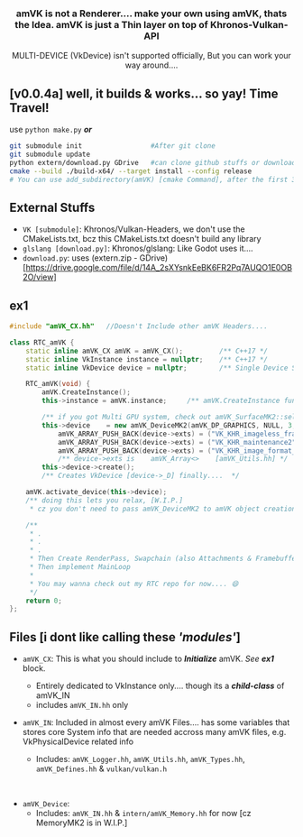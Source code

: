 <h3 align=center> 
amVK is not a Renderer.... make your own using amVK, thats the Idea. amVK is just a Thin layer on top of Khronos-Vulkan-API
</h3>
<p align=center>MULTI-DEVICE (VkDevice) isn't supported officially, But you can work your way around....</p>

## [v0.0.4a] well, it builds & works... so yay! Time Travel! 
use `python make.py`  ***or***
```sh
git submodule init                 #After git clone
git submodule update
python extern/download.py GDrive   #can clone github stuffs or download from the drive link
cmake --build ./build-x64/ --target install --config release
# You can use add_subdirectory(amVK) [cmake Command], after the first 3 lines
```

## External Stuffs
- `VK [submodule]`: Khronos/Vulkan-Headers, we don't use the CMakeLists.txt, bcz this CMakeLists.txt doesn't build any library
- `glslang [download.py]`: Khronos/glslang: Like Godot uses it....
- `download.py`: uses (extern.zip - GDrive)[https://drive.google.com/file/d/14A_2sXYsnkEeBK6FR2Pq7AUQO1E0OB2O/view]


## ex1
```cpp
#include "amVK_CX.hh"   //Doesn't Include other amVK Headers....

class RTC_amVK {
    static inline amVK_CX amVK = amVK_CX();         /** C++17 */
    static inline VkInstance instance = nullptr;    /** C++17 */
    static inline VkDevice device = nullptr;        /** Single Device Support */

    RTC_amVK(void) {
        amVK.CreateInstance();
        this->instance = amVK.instance;     /** amVK.CreateInstance function also returns it, tho */

        /** if you got Multi GPU system, check out amVK_SurfaceMK2::select_DisplayDevice() [amVK_WI.hh] */
        this->device    = new amVK_DeviceMK2(amVK_DP_GRAPHICS, NULL, 3, 0);
            amVK_ARRAY_PUSH_BACK(device->exts) = ("VK_KHR_imageless_framebuffer");
            amVK_ARRAY_PUSH_BACK(device->exts) = ("VK_KHR_maintenance2");
            amVK_ARRAY_PUSH_BACK(device->exts) = ("VK_KHR_image_format_list");
            /** device->exts is    amVK_Array<>    [amVK_Utils.hh] */
        this->device->create();
        /** Creates VkDevice [device->_D] finally....  */

    amVK.activate_device(this->device); 
    /** doing this lets you relax, [W.I.P.]
     * cz you don't need to pass amVK_DeviceMK2 to amVK object creations anymore.... */

    /**
     * .
     * .
     * .
     * Then Create RenderPass, Swapchain (also Attachments & Framebuffers), CommandBuffers
     * Then implement MainLoop
     * 
     * You may wanna check out my RTC repo for now.... 😄
     */
    return 0;
};
```


## Files [i dont like calling these *'modules'*]
- `amVK_CX`: This is what you should include to ***Initialize*** amVK. *See* ***ex1*** block.
    - Entirely dedicated to VkInstance only.... though its a ***child-class*** of amVK_IN
    - includes `amVK_IN.hh` only

- `amVK_IN`: Included in almost every amVK Files.... has some variables that stores core System info that are needed accross many amVK files, e.g. VkPhysicalDevice related info
    - Includes: `amVK_Logger.hh`, `amVK_Utils.hh`, `amVK_Types.hh`, `amVK_Defines.hh` & `vulkan/vulkan.h`
</br>

- `amVK_Device`:
    - Includes: `amVK_IN.hh` & `intern/amVK_Memory.hh` for now [cz MemoryMK2 is in W.I.P.]
</br>
